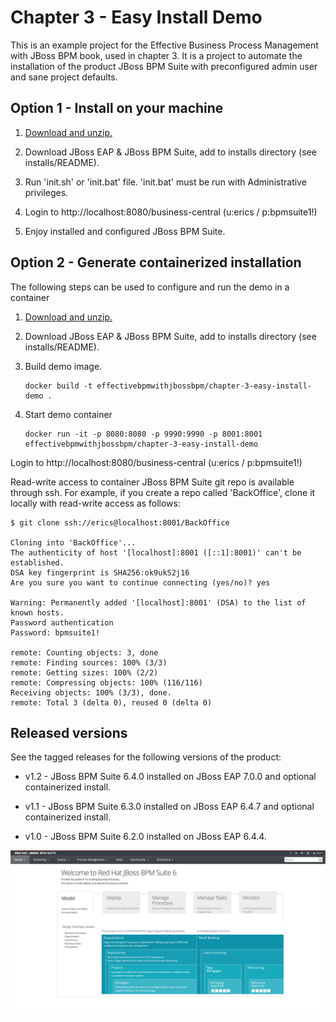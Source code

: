 Chapter 3 - Easy Install Demo 
=============================
This is an example project for the Effective Business Process Management with JBoss BPM book, 
used in chapter 3. It is a project to automate the installation of the product JBoss BPM Suite 
with preconfigured admin user and sane project defaults.


Option 1 - Install on your machine
----------------------------------
1. [Download and unzip.](https://github.com/effectivebpmwithjbossbpm/chapter-3-easy-install-demo/archive/master.zip)

2. Download JBoss EAP & JBoss BPM Suite, add to installs directory (see installs/README).

3. Run 'init.sh' or 'init.bat' file. 'init.bat' must be run with Administrative privileges. 

4. Login to http://localhost:8080/business-central  (u:erics / p:bpmsuite1!)

5. Enjoy installed and configured JBoss BPM Suite.


Option 2 - Generate containerized installation
----------------------------------------------
The following steps can be used to configure and run the demo in a container

1. [Download and unzip.](https://github.com/effectivebpmwithjbossbpm/chapter-3-easy-install-demo/archive/master.zip)

2. Download JBoss EAP & JBoss BPM Suite, add to installs directory (see installs/README).

3. Build demo image.

	```
	docker build -t effectivebpmwithjbossbpm/chapter-3-easy-install-demo .
	```
4. Start demo container

	```
	docker run -it -p 8080:8080 -p 9990:9990 -p 8001:8001 effectivebpmwithjbossbpm/chapter-3-easy-install-demo
	```

Login to http://localhost:8080/business-central (u:erics / p:bpmsuite1!) 

Read-write access to container JBoss BPM Suite git repo is available through ssh. For example, if you create a repo called 'BackOffice', clone it locally with read-write access as follows:

   ```
   $ git clone ssh://erics@localhost:8001/BackOffice

   Cloning into 'BackOffice'...
   The authenticity of host '[localhost]:8001 ([::1]:8001)' can't be established.
   DSA key fingerprint is SHA256:ok9ukS2j16
   Are you sure you want to continue connecting (yes/no)? yes

   Warning: Permanently added '[localhost]:8001' (DSA) to the list of known hosts.
   Password authentication
   Password: bpmsuite1!

   remote: Counting objects: 3, done
   remote: Finding sources: 100% (3/3)
   remote: Getting sizes: 100% (2/2)
   remote: Compressing objects: 100% (116/116)
   Receiving objects: 100% (3/3), done.
   remote: Total 3 (delta 0), reused 0 (delta 0)
   ```


Released versions
-----------------
See the tagged releases for the following versions of the product:

- v1.2 - JBoss BPM Suite 6.4.0 installed on JBoss EAP 7.0.0 and optional containerized install.

- v1.1 - JBoss BPM Suite 6.3.0 installed on JBoss EAP 6.4.7 and optional containerized install.

- v1.0 - JBoss BPM Suite 6.2.0 installed on JBoss EAP 6.4.4.

![BPM Suite](https://raw.githubusercontent.com/effectivebpmwithjbossbpm/chapter-3-easy-install-demo/master/docs/demo-images/bpmsuite.png)
